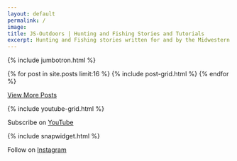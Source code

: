 ```yaml
---
layout: default
permalink: /
image:
title: JS-Outdoors | Hunting and Fishing Stories and Tutorials
excerpt: Hunting and Fishing stories written for and by the Midwestern Outdoorsman.
---
```


<div id="content" class="main">

<!-- <div class="page-lead" style="background-image:url(/images/2017-king-salmon.jpg)">
    <div class="page-lead-content">
      <div class="page-lead-title">
        <p>Welcome to JS-Outdoors. Hunting and Fishing stories written for and by the Midwestern Outdoorsman. If you have a passion for the outdoors too, then check out some of my most recent adventures below!</p>
        <a class="btn" target="_blank" href="#instagram">Follow Along</a>
        <a class="btn btn-accent" href="#posts">View Posts</a>
      </div>
    </div>
</div> -->

{% include jumbotron.html %}


<!-- <div class="banner">
  <div class="center">
    <p>
      <span>Get notified when I add new articles </span>
      <span class="buttons">
        <a class="btn-social instagram" target="_blank" href="https://www.instagram.com/jasonswingen/">Instagram</a>
        <a class="btn-social twitter" target="_blank" href="https://twitter.com/jasonswingen">Twitter</a>
      </span>
    </p>
  </div>
</div> -->




<div class="section">
  <div id="main" role="main" id="posts">
  <div class="wrap centerpage animate fadeInUp">
  <!--   <h1><a href="{{ domain }}/blog.html">Recent Posts</a></h1> -->
      <div class="tiles">
        {% for post in site.posts limit:16 %}
            {% include post-grid.html %}
        {% endfor %}
      </div>
  </div>
  </div>
</div>
<div class="center">
  <p>
    <span class="">
      <a class="btn btn-accent" href="/blog.html">View More Posts</a>
    </span>
  </p>
</div>



<div class="section">
  <div class="wide">
      {% include youtube-grid.html %}
  </div>
</div>

<div class="banner">
  <div class="center">
    <p>
      <span>Subscribe on </span>
      <span class="buttons">
        <a class="btn-social youtube" target="_blank" href="https://www.youtube.com/channel/UCJuAVRLRC6AFV-YqN1a_6EQ">YouTube</a>
      </span>
    </p>
  </div>
</div>

<div class="section">
   {% include snapwidget.html %}
</div>

<div class="banner">
  <div class="center">
    <p>
      <span>Follow on </span>
      <span class="">
        <a class="btn-social instagram" target="_blank" href="https://www.instagram.com/jasonswingen/">Instagram</a>
      </span>
    </p>
  </div>
</div>

</div>
